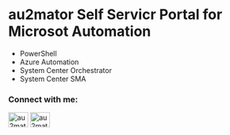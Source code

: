 # au2mator Self Servicr Portal for Microsot Automation
- PowerShell
- Azure Automation
- System Center Orchestrator
- System Center SMA


<h3 align="left">Connect with me:</h3>
<p align="left">
<a href="https://linkedin.com/in/au2mator" target="blank"><img align="center" src="https://raw.githubusercontent.com/rahuldkjain/github-profile-readme-generator/master/src/images/icons/Social/linked-in-alt.svg" alt="au2mator" height="30" width="40" /></a>
<a href="https://fb.com/au2mator" target="blank"><img align="center" src="https://raw.githubusercontent.com/rahuldkjain/github-profile-readme-generator/master/src/images/icons/Social/facebook.svg" alt="au2mator" height="30" width="40" /></a>
</p>
